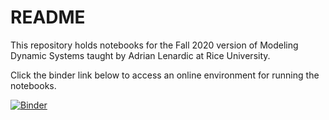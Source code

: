 # README

This repository holds notebooks for the Fall 2020 version of Modeling Dynamic Systems taught by Adrian Lenardic at Rice University. 

Click the binder link below to access an online environment for running the notebooks.

[![Binder](https://mybinder.org/badge_logo.svg)](https://mybinder.org/v2/gh/jds16/ModelingClass/master)


